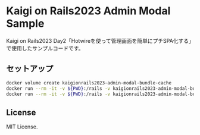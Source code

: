 # Kaigi on Rails2023 Admin Modal Sample

Kaigi on Rails2023 Day2「Hotwireを使って管理画面を簡単にプチSPA化する」で使用したサンプルコードです。

## セットアップ

```bash
docker volume create kaigionrails2023-admin-modal-bundle-cache
docker run --rm -it -v ${PWD}:/rails -v kaigionrails2023-admin-modal-bundle-cache:/bundle ghcr.io/rails/cli bin/setup
docker run --rm -it -v ${PWD}:/rails -v kaigionrails2023-admin-modal-bundle-cache:/bundle -p 3000:3000 ghcr.io/rails/cli bin/dev
```

## License
MIT License.